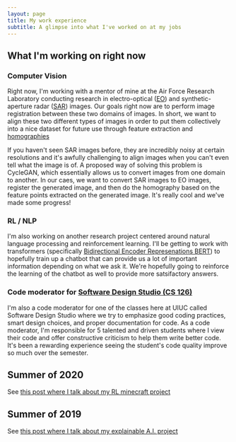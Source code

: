 ```yaml
---
layout: page
title: My work experience
subtitle: A glimpse into what I've worked on at my jobs
---
```


## What I'm working on right now

### Computer Vision 

Right now, I'm working with a mentor of mine at the Air Force Research Laboratory conducting research in electro-optical ([EO](https://en.wikipedia.org/wiki/Electro-optical_sensor)) and synthetic-aperture radar ([SAR](https://en.wikipedia.org/wiki/Synthetic-aperture_radar)) images. Our goals right now are to perform image registration between these two domains of images. In short, we want to align these two different types of images in order to put them collectively into a nice dataset for future use through feature extraction and [homographies](https://en.wikipedia.org/wiki/Homography_(computer_vision))

If you haven't seen SAR images before, they are incredibly noisy at certain resolutions and it's awfully challenging to align images when you can't even tell what the image is of. A proposed way of solving this problem is CycleGAN, which essentially allows us to convert images from one domain to another. In our caes, we want to convert SAR images to EO images, register the generated image, and then do the homography based on the feature points extracted on the generated image. It's really cool and we've made some progress!


### RL / NLP

I'm also working on another research project centered around natural language processing and reinforcement learning. I'll be getting to work with transformers (specifically [Bidirectional Encoder Represenations BERT](http://jalammar.github.io/illustrated-bert/)) to hopefully train up a chatbot that can provide us a lot of important information depending on what we ask it. We're hopefully going to reinforce the learning of the chatbot as well to provide more satsifactory answers.

### Code moderator for [Software Design Studio (CS 126)](https://courses.grainger.illinois.edu/CS126/sp2021/)

I'm also a code moderator for one of the classes here at UIUC called Software Design Studio where we try to emphasize good coding practices, smart design choices, and proper documentation for code. As a code moderator, I'm responsible for 5 talented and driven students where I view their code and offer constructive criticism to help them write better code. It's been a rewarding experience seeing the student's code quality improve so much over the semester. 

## Summer of 2020

See [this post where I talk about my RL minecraft project](_projects/MineRL.md)

## Summer of 2019

See [this post where I talk about my explainable A.I. project](_projects/GradCAM.md)


